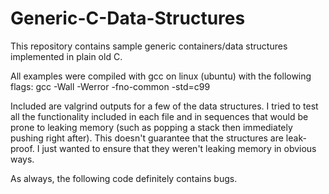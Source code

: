 # Generic-C-Data-Structures

This repository contains sample generic containers/data structures implemented in plain old C.

All examples were compiled with gcc on linux (ubuntu) with the following flags:
  gcc -Wall -Werror -fno-common -std=c99 
 
Included are valgrind outputs for a few of the data structures. I tried to test all the functionality included in each file and in sequences that would be prone to leaking memory (such as popping a stack then immediately pushing right after). This doesn't guarantee that the structures are leak-proof. I just wanted to ensure that they weren't leaking memory in obvious ways.

As always, the following code definitely contains bugs. 

